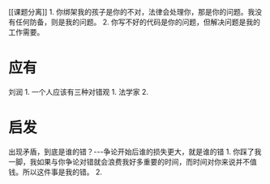 [[课题分离]]
	1. 你绑架我的孩子是你的不对，法律会处理你，那是你的问题。我没有任何防备，则是我的问题。
	2. 你写不好的代码是你的问题，但解决问题是我的工作需要。
# 应有
刘润
	1. 一个人应该有三种对错观
		1. 法学家
		2. 
# 启发
出现矛盾，到底是谁的错？---争论开始后谁的损失更大，就是谁的错
	1. 你踩了我一脚，我如果与你争论对错就会浪费我好多重要的时间，而时间对你来说并不值钱。所以这件事是我的错。
	2. 
